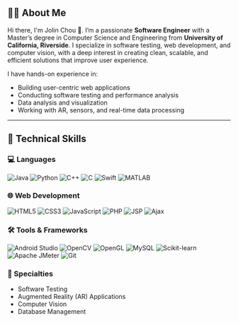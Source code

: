 ## 👩‍💻 About Me

Hi there, I'm Jolin Chou 👋. I’m a passionate **Software Engineer** with a Master’s degree in Computer Science and Engineering from **University of California, Riverside**. I specialize in software testing, web development, and computer vision, with a deep interest in creating clean, scalable, and efficient solutions that improve user experience.

I have hands-on experience in:
- Building user-centric web applications
- Conducting software testing and performance analysis
- Data analysis and visualization
- Working with AR, sensors, and real-time data processing

---

## 🧠 Technical Skills

### 💻 Languages  
![Java](https://img.shields.io/badge/Java-2D2D2D?style=flat&logo=java&logoColor=F89820)
![Python](https://img.shields.io/badge/Python-2D2D2D?style=flat&logo=python&logoColor=3776AB)
![C++](https://img.shields.io/badge/C++-2D2D2D?style=flat&logo=c%2B%2B&logoColor=00599C)
![C](https://img.shields.io/badge/C-2D2D2D?style=flat&logo=c&logoColor=A8B9CC)
![Swift](https://img.shields.io/badge/Swift-2D2D2D?style=flat&logo=swift&logoColor=FA7343)
![MATLAB](https://img.shields.io/badge/MATLAB-2D2D2D?style=flat&logo=mathworks&logoColor=E16737)

### 🌐 Web Development  
![HTML5](https://img.shields.io/badge/HTML5-2D2D2D?style=flat&logo=html5&logoColor=E34F26)
![CSS3](https://img.shields.io/badge/CSS3-2D2D2D?style=flat&logo=css3&logoColor=1572B6)
![JavaScript](https://img.shields.io/badge/JavaScript-2D2D2D?style=flat&logo=javascript&logoColor=F7DF1E)
![PHP](https://img.shields.io/badge/PHP-2D2D2D?style=flat&logo=php&logoColor=777BB4)
![JSP](https://img.shields.io/badge/JSP-2D2D2D?style=flat&logoColor=CB0000)
![Ajax](https://img.shields.io/badge/Ajax-2D2D2D?style=flat&logoColor=00BFFF)

### 🛠️ Tools & Frameworks  
![Android Studio](https://img.shields.io/badge/Android%20Studio-2D2D2D?style=flat&logo=android-studio&logoColor=3DDC84)
![OpenCV](https://img.shields.io/badge/OpenCV-2D2D2D?style=flat&logo=opencv&logoColor=5C3EE8)
![OpenGL](https://img.shields.io/badge/OpenGL-2D2D2D?style=flat&logo=opengl&logoColor=5586A4)
![MySQL](https://img.shields.io/badge/MySQL-2D2D2D?style=flat&logo=mysql&logoColor=4479A1)
![Scikit-learn](https://img.shields.io/badge/Scikit--learn-2D2D2D?style=flat&logo=scikit-learn&logoColor=F7931E)
![Apache JMeter](https://img.shields.io/badge/JMeter-2D2D2D?style=flat&logo=apache&logoColor=D22128)
![Git](https://img.shields.io/badge/Git-2D2D2D?style=flat&logo=git&logoColor=F05032)

### 🎯 Specialties
- Software Testing  
- Augmented Reality (AR) Applications  
- Computer Vision  
- Database Management

<!--
**jolinchou123/jolinchou123** is a ✨ _special_ ✨ repository because its `README.md` (this file) appears on your GitHub profile.

Here are some ideas to get you started:

- 🔭 I’m currently working on ...
- 🌱 I’m currently learning ...
- 👯 I’m looking to collaborate on ...
- 🤔 I’m looking for help with ...
- 💬 Ask me about ...
- 📫 How to reach me: ...
- 😄 Pronouns: ...
- ⚡ Fun fact: ...
-->
